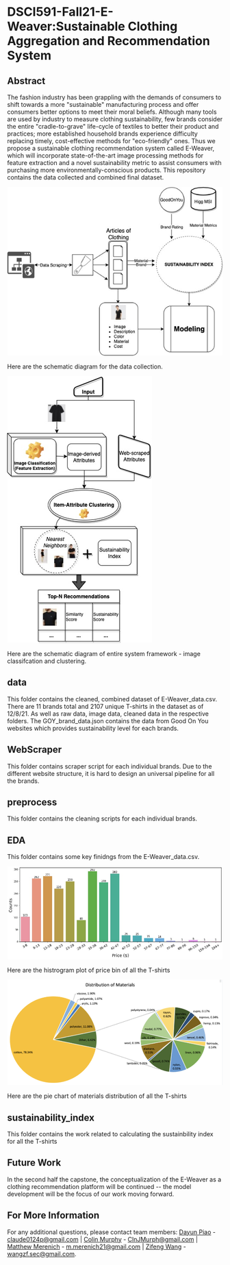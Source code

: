 # DSCI591-Fall21-E-Weaver:Sustainable Clothing Aggregation and Recommendation System

## Abstract

The fashion industry has been grappling with the demands of consumers to shift towards a more "sustainable" manufacturing process and offer consumers better options to meet their moral beliefs. Although many tools are used by industry to measure clothing sustainability, few brands consider the entire "cradle-to-grave" life-cycle of textiles to better their product and practices;  more established household brands experience difficulty replacing timely, cost-effective methods for "eco-friendly" ones. Thus we propose a sustainable clothing recommendation system called E-Weaver, which will incorporate state-of-the-art image processing methods for feature extraction and a novel sustainability metric to assist consumers with purchasing more environmentally-conscious products. This repository contains the data collected and combined final dataset.

![dataPipline](Misc/Scraping_diagram.jpg)

Here are the schematic diagram for the data collection.

![systemFramework](Misc/e-weaver_v2.jpg)

Here are the schematic diagram of entire system framework - image classifcation and clustering.

## data

This folder contains the cleaned, combined dataset of E-Weaver_data.csv. There are 11 brands total and 2107 unique T-shirts in the dataset as of 12/8/21. As well as raw data, image data, cleaned data in the respective folders. The GOY_brand_data.json contains the data from Good On You websites which provides sustainability level for each brands.

## WebScraper

This folder contains scraper script for each individual brands. Due to the different website structure, it is hard to design an universal pipeline for all the brands.

## preprocess

This folder contains the cleaning scripts for each individual brands.

## EDA 

This folder contains some key finidngs from the E-Weaver_data.csv. 

![priceHist](Misc/price_hist.jpg)

Here are the histrogram plot of price bin of all the T-shirts

![materialPie](Misc/material_pie.png)

Here are the pie chart of materials distribution of all the T-shirts

## sustainability_index

This folder contains the work related to calculating the sustainbility index for all the T-shirts

## Future Work

In the second half the capstone, the conceptualization of the E-Weaver as a clothing recommendation platform will be continued -- the model development will be the focus of our work moving forward.

## For More Information

For any additional questions, please contact team members: [Dayun Piao](https://github.com/claude0124) - claude0124p@gmail.com | [Colin Murphy](https://github.com/Curf) - ClnJMurph@gmail.com | [Matthew Merenich](https://github.com/mmerenich21) - m.merenich21@gmail.com | [Zifeng Wang](https://github.com/princepeak) - wangzf.sec@gmail.com.
